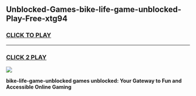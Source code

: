 
## Unblocked-Games-bike-life-game-unblocked-Play-Free-xtg94
<h3>
<a href="https://premium76.site?title=bike-life-game-unblocked&ref=22A">CLICK TO PLAY</a></h3>
<hr>

<h3>
<a href="https://premium76.site?title=bike-life-game-unblocked&ref=22A">CLICK 2 PLAY</a>
  
</h3>

<a href="https://premium76.site?title=bike-life-game-unblocked&ref=22A"><img src="https://clearcache.store/games.png"></a>


**bike-life-game-unblocked games unblocked: Your Gateway to Fun and Accessible Online Gaming**
